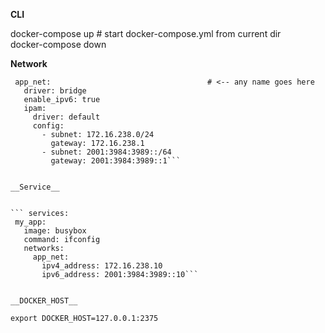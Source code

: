 __CLI__  

docker-compose up           # start docker-compose.yml from current dir  
docker-compose down  
 
 __Network__  
 
 
 ``` networks:
  app_net:                                   # <-- any name goes here
    driver: bridge
    enable_ipv6: true
    ipam:
      driver: default
      config:
        - subnet: 172.16.238.0/24
          gateway: 172.16.238.1
        - subnet: 2001:3984:3989::/64        
          gateway: 2001:3984:3989::1```
          

__Service__   


``` services:
  my_app:
    image: busybox
    command: ifconfig
    networks:
      app_net:
        ipv4_address: 172.16.238.10
        ipv6_address: 2001:3984:3989::10```
        

__DOCKER_HOST__  

export DOCKER_HOST=127.0.0.1:2375  
